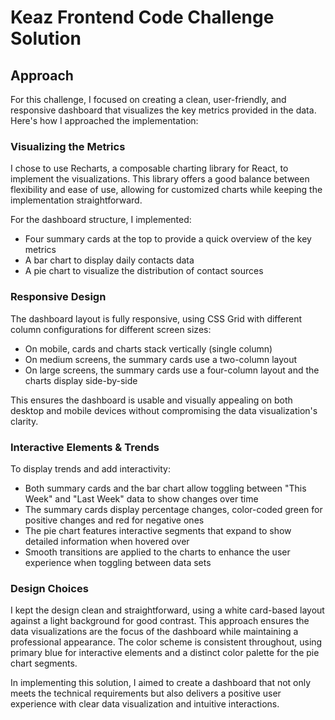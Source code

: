 # Keaz Frontend Code Challenge Solution

## Approach

For this challenge, I focused on creating a clean, user-friendly, and responsive dashboard that visualizes the key metrics provided in the data. Here's how I approached the implementation:

### Visualizing the Metrics

I chose to use Recharts, a composable charting library for React, to implement the visualizations. This library offers a good balance between flexibility and ease of use, allowing for customized charts while keeping the implementation straightforward.

For the dashboard structure, I implemented:
- Four summary cards at the top to provide a quick overview of the key metrics
- A bar chart to display daily contacts data
- A pie chart to visualize the distribution of contact sources

### Responsive Design

The dashboard layout is fully responsive, using CSS Grid with different column configurations for different screen sizes:
- On mobile, cards and charts stack vertically (single column)
- On medium screens, the summary cards use a two-column layout
- On large screens, the summary cards use a four-column layout and the charts display side-by-side

This ensures the dashboard is usable and visually appealing on both desktop and mobile devices without compromising the data visualization's clarity.

### Interactive Elements & Trends

To display trends and add interactivity:
- Both summary cards and the bar chart allow toggling between "This Week" and "Last Week" data to show changes over time
- The summary cards display percentage changes, color-coded green for positive changes and red for negative ones
- The pie chart features interactive segments that expand to show detailed information when hovered over
- Smooth transitions are applied to the charts to enhance the user experience when toggling between data sets

### Design Choices

I kept the design clean and straightforward, using a white card-based layout against a light background for good contrast. This approach ensures the data visualizations are the focus of the dashboard while maintaining a professional appearance. The color scheme is consistent throughout, using primary blue for interactive elements and a distinct color palette for the pie chart segments.

In implementing this solution, I aimed to create a dashboard that not only meets the technical requirements but also delivers a positive user experience with clear data visualization and intuitive interactions. 